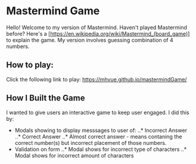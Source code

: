 # Mastermind Game
Hello! Welcome to my version of Mastermind. Haven't played Mastermind before? Here's a [https://en.wikipedia.org/wiki/Mastermind_(board_game)] to explain the game. My version involves guessing combination of 4 numbers. 

## How to play:
Click the following link to play: https://mhvue.github.io/mastermindGame/ 

## How I Built the Game
I wanted to give users an interactive game to keep user engaged. I did this by: 
* Modals showing to display messsages to user of:
..* Incorrect Answer 
..* Correct Answer
..* Almost correct answer - means contaning the correct number(s) but incorrect placement of those numbers. 
* Validation on form 
..* Modal shows for incorrect type of characters
..* Modal shows for incorrect amount of characters 

